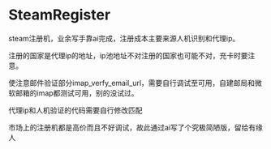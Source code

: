 # SteamRegister
steam注册机，业余写手靠ai完成，注册成本主要来源人机识别和代理ip。

注册的国家是代理ip的地址，ip池地址不对注册的国家也可能不对，充卡时要注意。

使注意邮件验证部分imap_verfy_email_url，需要自行调试至可用，自建邮局和微软邮箱的imap都测试可用，别的没试过。

代理ip和人机验证的代码需要自行修改匹配

市场上的注册机都是高价而且不好调试，故此通过ai写了个究极简陋版，留给有缘人
